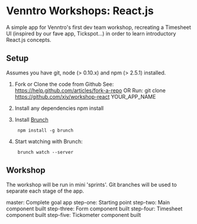 # Venntro Workshops: React.js

A simple app for Venntro's first dev team workshop,
recreating a Timesheet UI (inspired by our fave app, Tickspot...)
in order to learn introductory React.js concepts.


## Setup

Assumes you have git, node (> 0.10.x) and npm (> 2.5.1) installed.

1. Fork or Clone the code from Github
        See: https://help.github.com/articles/fork-a-repo OR
        Run: git clone https://github.com/xiy/workshop-react YOUR_APP_NAME

2. Install any dependencies
        npm install

3. Install [Brunch](http://brunch.io/)

        npm install -g brunch

4. Start watching with Brunch:

        brunch watch --server


## Workshop

The workshop will be run in mini 'sprints'.
Git branches will be used to separate each stage of the app.

master: Complete goal app
step-one: Starting point
step-two: Main component built
step-three: Form component built
step-four: Timesheet component built
step-five: Tickometer component built
